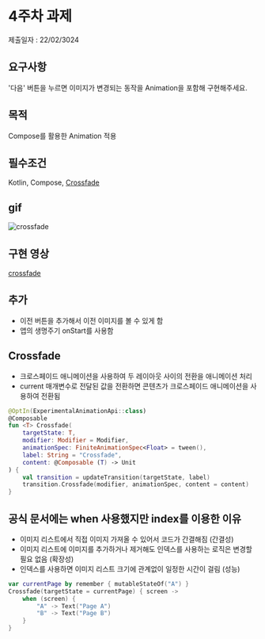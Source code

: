 # 4주차 과제
제출일자 : 22/02/3024

## 요구사항
'다음' 버튼을 누르면 이미지가 변경되는 동작을 Animation을 포함해 구현해주세요.

## 목적
Compose를 활용한 Animation 적용

## 필수조건
Kotlin, Compose, [Crossfade](https://developer.android.com/jetpack/compose/animation?hl=ko#crossfade)

## gif
![crossfade](https://github.com/vmkmym/android-templates/assets/71699054/a745fc50-fb12-4323-b19d-39c6b69fe864)

## 구현 영상
[crossfade](https://github.com/vmkmym/android-templates/assets/71699054/6dac17da-b7e9-43d3-952c-ea0a1245c625)

## 추가
- 이전 버튼을 추가해서 이전 이미지를 볼 수 있게 함
- 앱의 생명주기 onStart를 사용함

## Crossfade
- 크로스페이드 애니메이션을 사용하여 두 레이아웃 사이의 전환을 애니메이션 처리
- current 매개변수로 전달된 값을 전환하면 콘텐츠가 크로스페이드 애니메이션을 사용하여 전환됨

```Kotlin
@OptIn(ExperimentalAnimationApi::class)
@Composable
fun <T> Crossfade(
    targetState: T,
    modifier: Modifier = Modifier,
    animationSpec: FiniteAnimationSpec<Float> = tween(),
    label: String = "Crossfade",
    content: @Composable (T) -> Unit
) {
    val transition = updateTransition(targetState, label)
    transition.Crossfade(modifier, animationSpec, content = content)
}
```

## 공식 문서에는 when 사용했지만 index를 이용한 이유
- 이미지 리스트에서 직접 이미지 가져올 수 있어서 코드가 간결해짐 (간결성)
- 이미지 리스트에 이미지를 추가하거나 제거해도 인덱스를 사용하는 로직은 변경할 필요 없음 (확장성)
- 인덱스를 사용하면 이미지 리스트 크기에 관계없이 일정한 시간이 걸림 (성능)
```Kotlin
var currentPage by remember { mutableStateOf("A") }
Crossfade(targetState = currentPage) { screen ->
    when (screen) {
        "A" -> Text("Page A")
        "B" -> Text("Page B")
    }
}
```

